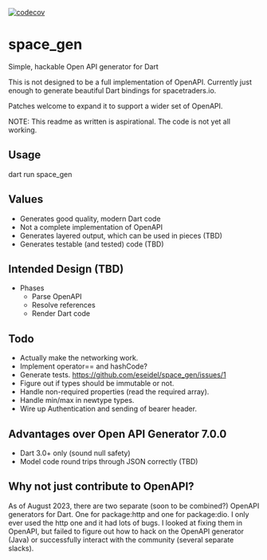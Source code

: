 [![codecov](https://codecov.io/gh/eseidel/space_gen/graph/badge.svg?token=nOnPSYpPXi)](https://codecov.io/gh/eseidel/space_gen)

# space_gen
Simple, hackable Open API generator for Dart

This is not designed to be a full implementation of OpenAPI.  Currently
just enough to generate beautiful Dart bindings for spacetraders.io.

Patches welcome to expand it to support a wider set of OpenAPI.

NOTE: This readme as written is aspirational.  The code is not yet all working.

## Usage

dart run space_gen

## Values
* Generates good quality, modern Dart code
* Not a complete implementation of OpenAPI
* Generates layered output, which can be used in pieces (TBD)
* Generates testable (and tested) code (TBD)

## Intended Design (TBD)
- Phases
  - Parse OpenAPI
  - Resolve references
  - Render Dart code

## Todo
* Actually make the networking work.
* Implement operator== and hashCode?
* Generate tests. https://github.com/eseidel/space_gen/issues/1
* Figure out if types should be immutable or not.
* Handle non-required properties (read the required array).
* Handle min/max in newtype types.
* Wire up Authentication and sending of bearer header.

## Advantages over Open API Generator 7.0.0
* Dart 3.0+ only (sound null safety)
* Model code round trips through JSON correctly (TBD)

## Why not just contribute to OpenAPI?

As of August 2023, there are two separate (soon to be combined?) OpenAPI
generators for Dart.  One for package:http and one for package:dio.  I only
ever used the http one and it had lots of bugs.  I looked at fixing them
in OpenAPI, but failed to figure out how to hack on the OpenAPI generator
(Java) or successfully interact with the community (several separate slacks).